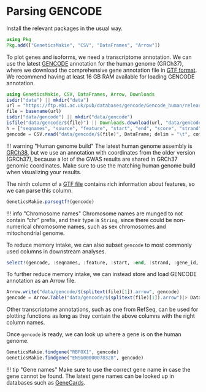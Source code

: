 # Parsing GENCODE

Install the relevant packages in the usual way.
```julia
using Pkg
Pkg.add(["GeneticsMakie", "CSV", "DataFrames", "Arrow"])
```

To plot genes and isoforms, we need a transcriptome annotation. We can use 
the latest [GENCODE](https://www.gencodegenes.org/human/) annotation for 
the human genome (GRCh37), where we download the comprehensive 
gene annotation file in [GTF format](https://www.gencodegenes.org/pages/data_format.html).
We recommend having at least 16 GB RAM available for loading GENCODE annotation.

```julia
using GeneticsMakie, CSV, DataFrames, Arrow, Downloads
isdir("data") || mkdir("data")
url = "https://ftp.ebi.ac.uk/pub/databases/gencode/Gencode_human/release_39/GRCh37_mapping/gencode.v39lift37.annotation.gtf.gz"
file = basename(url)
isdir("data/gencode") || mkdir("data/gencode")
isfile("data/gencode/$(file)") || Downloads.download(url, "data/gencode/$(file)")
h = ["seqnames", "source", "feature", "start", "end", "score", "strand", "phase", "info"]
gencode = CSV.read("data/gencode/$(file)", DataFrame; delim = "\t", comment = "#", header = h)
```

!!! warning "Human genome build"
    The latest human genome assembly is [GRCh38](https://www.ncbi.nlm.nih.gov/grc/human/data?asm=GRCh38.p14), but we use an annotation with coordinates 
    from the older version (GRCh37), because a lot of the GWAS results are shared in 
    GRCh37 genomic coordinates. Make sure to use the matching human genome build when
    visualizing your results. 

The ninth column of a [GTF file](https://uswest.ensembl.org/info/website/upload/gff.html) 
contains rich information about features, so we can parse this column.
```julia
GeneticsMakie.parsegtf!(gencode)
```

!!! info "Chromosome names"
    Chromosome names are munged to not contain “chr” prefix, and their type is `String`,
    since there could be non-numerical chromosome names, such as sex chromosomes and mitochondrial genome.

To reduce memory intake, we can also subset `gencode` to most commonly used columns
in downstream analyses.
```julia
select!(gencode, :seqnames, :feature, :start, :end, :strand, :gene_id, :gene_name, :gene_type, :transcript_id)
```

To further reduce memory intake, we can instead store and load GENCODE annotation as an Arrow file. 
```julia
Arrow.write("data/gencode/$(splitext(file)[1]).arrow", gencode)
gencode = Arrow.Table("data/gencode/$(splitext(file)[1]).arrow")|> DataFrame
```

Other transcriptome annotations, such as one from RefSeq, can be used for plotting functions 
as long as they contain the above columns with the right column names.

Once `gencode` is ready, we can look up where a gene is on the human genome.
```julia
GeneticsMakie.findgene("RBFOX1", gencode)
GeneticsMakie.findgene("ENSG00000078328", gencode)
```

!!! tip "Gene names"
    Make sure to use the correct gene name in case the gene cannot be found.
    The latest gene names can be looked up in databases such as [GeneCards](https://www.genecards.org/).